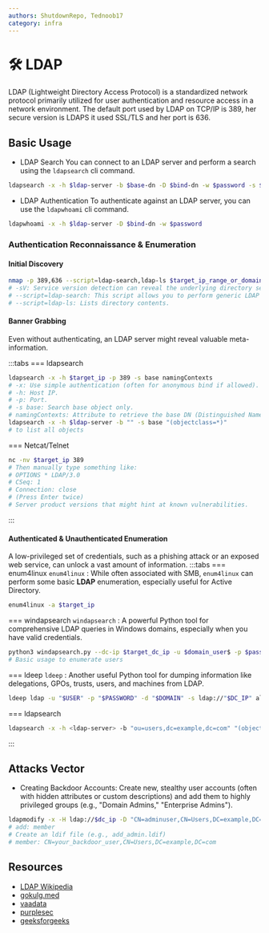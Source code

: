 ```yaml
---
authors: ShutdownRepo, Tednoob17
category: infra
---
```


# 🛠️ LDAP

LDAP (Lightweight Directory Access Protocol) is a standardized network protocol  primarily utilized for user authentication and resource access in a network environment.
The default port used by LDAP on TCP/IP is 389, her secure version is LDAPS it used SSL/TLS  and her port is 636.

## Basic Usage

- LDAP Search
You can connect to an LDAP server and perform a search using the `ldapsearch` cli command.

```bash
ldapsearch -x -h $ldap-server -b $base-dn -D $bind-dn -w $password -s $search-scope $filter
```
- LDAP Authentication
To authenticate against an LDAP server, you can use the `ldapwhoami` cli command.

```bash
ldapwhoami -x -h $ldap-server -D $bind-dn -w $password
```

###   Authentication Reconnaissance & Enumeration
####  Initial Discovery
```bash
nmap -p 389,636 --script=ldap-search,ldap-ls $target_ip_range_or_domain_controller
# -sV: Service version detection can reveal the underlying directory service
# --script=ldap-search: This script allows you to perform generic LDAP searches.
# --script=ldap-ls: Lists directory contents.
```

#### Banner Grabbing
Even without authenticating, an LDAP server might reveal valuable meta-information.

:::tabs
=== ldapsearch
```bash
ldapsearch -x -h $target_ip -p 389 -s base namingContexts
# -x: Use simple authentication (often for anonymous bind if allowed).
# -h: Host IP.
# -p: Port.
# -s base: Search base object only.
# namingContexts: Attribute to retrieve the base DN (Distinguished Name) of the domain, e.g., dc=example,dc=com.
ldapsearch -x -h $ldap-server -b "" -s base "(objectclass=*)"
# to list all objects

```

=== Netcat/Telnet

```bash
nc -nv $target_ip 389
# Then manually type something like:
# OPTIONS * LDAP/3.0
# CSeq: 1
# Connection: close
# (Press Enter twice)
# Server product versions that might hint at known vulnerabilities.
```
:::

####  Authenticated & Unauthenticated Enumeration

A low-privileged set of credentials, such as a phishing attack or an exposed web service, can unlock a vast amount of information.
:::tabs
=== enum4linux
 `enum4linux` : While often associated with SMB, `enum4linux` can perform some basic **LDAP** enumeration, especially useful for Active Directory.

```bash
enum4linux -a $target_ip
```
=== windapsearch
`windapsearch` : A powerful Python tool for comprehensive LDAP queries in Windows domains, especially when you have valid credentials.

```bash
python3 windapsearch.py --dc-ip $target_dc_ip -u $domain_user$ -p $password --users
# Basic usage to enumerate users
```
=== ldeep
`ldeep` : Another useful Python tool for dumping information like delegations, GPOs, trusts, users, and machines from LDAP.
```bash
ldeep ldap -u "$USER" -p "$PASSWORD" -d "$DOMAIN" -s ldap://"$DC_IP" all "dump/$DOMAIN"
```

=== ldapsearch

```bash
ldapsearch -x -h <ldap-server> -b "ou=users,dc=example,dc=com" "(objectclass=inetOrgPerson)"
```
:::

## Attacks Vector
- Creating Backdoor Accounts: Create new, stealthy user accounts (often with hidden attributes or custom descriptions) and add them to highly privileged groups (e.g., "Domain Admins," "Enterprise Admins").


```bash
ldapmodify -x -H ldap://$dc_ip -D "CN=adminuser,CN=Users,DC=example,DC=com" -w "adminpassword" -f add_admin.ldif
# add: member
# Create an ldif file (e.g., add_admin.ldif)
# member: CN=your_backdoor_user,CN=Users,DC=example,DC=com
```


## Resources
* [LDAP Wikipedia](https://en.wikipedia.org/wiki/Lightweight_Directory_Access_Protocol)
* [gokulg.med](https://medium.com/@gokulg.me/introduction-92199491c808)
* [vaadata](https://www.vaadata.com/blog/active-directory-security-best-practices-vulnerabilities-and-attacks/)
* [purplesec](https://purplesec.us/learn/privilege-escalation-attacks/)
* [geeksforgeeks](https://www.geeksforgeeks.org/ethical-hacking/ldap-enumeration/)
